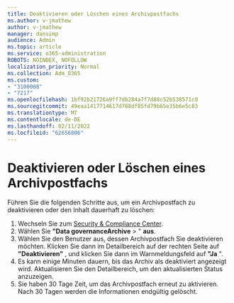 ```yaml
---
title: Deaktivieren oder Löschen eines Archivpostfachs
ms.author: v-jmathew
author: v-jmathew
manager: dansimp
audience: Admin
ms.topic: article
ms.service: o365-administration
ROBOTS: NOINDEX, NOFOLLOW
localization_priority: Normal
ms.collection: Adm_O365
ms.custom:
- "3100008"
- "7217"
ms.openlocfilehash: 1bf92b21726a9ff7db284a7f7d88c52b538571c0
ms.sourcegitcommit: 49eaa1417714617d768df85fd79b65e35b6e5c83
ms.translationtype: MT
ms.contentlocale: de-DE
ms.lasthandoff: 02/11/2022
ms.locfileid: "62656806"
---
```

# <a name="disable-or-delete-an-archive-mailbox"></a>Deaktivieren oder Löschen eines Archivpostfachs

Führen Sie die folgenden Schritte aus, um ein Archivpostfach zu deaktivieren oder den Inhalt dauerhaft zu löschen:

1. Wechseln Sie zum [Security & Compliance Center]( https://go.microsoft.com/fwlink/p/?linkid=2077143).
2. Wählen Sie **"Data governanceArchive** > " **aus**.
3. Wählen Sie den Benutzer aus, dessen Archivpostfach Sie deaktivieren möchten. Klicken Sie dann im Detailbereich auf der rechten Seite auf **"Deaktivieren"** , und klicken Sie dann im Warnmeldungsfeld auf **"Ja** ".
4. Es kann einige Minuten dauern, bis das Archiv als deaktiviert angezeigt wird. Aktualisieren Sie den Detailbereich, um den aktualisierten Status anzuzeigen.
5. Sie haben 30 Tage Zeit, um das Archivpostfach erneut zu aktivieren. Nach 30 Tagen werden die Informationen endgültig gelöscht.
